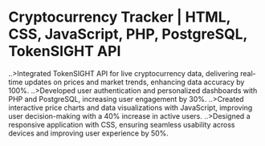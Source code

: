 # Cryptocurrency Tracker | HTML, CSS, JavaScript, PHP, PostgreSQL, TokenSIGHT API
..>Integrated TokenSIGHT API for live cryptocurrency data, delivering real-time updates on prices and market trends, enhancing data accuracy by 100%.
..>Developed user authentication and personalized dashboards with PHP and PostgreSQL, increasing user engagement by 30%.
..>Created interactive price charts and data visualizations with JavaScript, improving user decision-making with a 40% increase in active users.
..>Designed a responsive application with CSS, ensuring seamless usability across devices and improving user experience by 50%.

